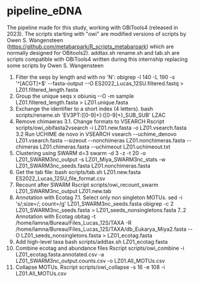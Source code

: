 # pipeline_eDNA
The pipeline made for this study, working with OBiTools4 (released in 2023). The scripts starting with "owi" are modified versions of scripts by Owen S. Wangensteen (https://github.com/metabarpark/R_scripts_metabarpark) which are normally designed for OBitools2). addtax.sh rename.sh and tab.sh are scripts compatible with OBiTools4 written during this internship replacing some scripts by Owen S. Wangensteen
1. Filter the seqs by length and with no 'N':
      obigrep -l 140 -L 190 -s '^[ACGT]+$' --fasta-output --O ES2022_Lucas_12SU.filtered.fastq > LZ01.filtered_length.fasta
2. Group the unique seqs x
      obiuniq --O -m sample LZ01.filtered_length.fasta > LZ01.unique.fasta
2. Exchange the identifier to a short index (4 letters).
      bash scripts/rename.sh 'EV3PT:([0-9]+):([0-9]+)_SUB_SUB' LZAC
3. Remove chimaeras
  3.1. Change formats to VSEARCH
      Rscript scripts/owi_obifasta2vsearch -i LZ01.new.fasta -o LZ01.vsearch.fasta
  3.2 Run UCHIME de novo in VSEARCH
      vsearch --uchime_denovo LZ01.vsearch.fasta --sizeout --nonchimeras LZ01.nonchimeras.fasta --chimeras LZ01.chimeras.fasta --uchimeout LZ01.uchimeout.txt
4. Clustering using SWARM d=3
      swarm -d 3 -z -t 20 -o LZ01_SWARM3nc_output -s LZ01_Miya_SWARM3nc_stats -w LZ01_SWARM3nc_seeds.fasta LZ01.nonchimeras.fasta
5. Get the tab file:
      bash scripts/tab.sh LZ01.new.fasta ES2022_Lucas_12SU_file_format.csv
6. Recount after SWARM
      Rscript scripts/owi_recount_swarm LZ01_SWARM3nc_output LZ01.new.tab
7. Annotation with Ecotag
  7.1. Select only non singleton MOTUs.
      sed -i 's/;size=/; count=/g' LZ01_SWARM3nc_seeds.fasta
      obigrep -c 2 LZ01_SWARM3nc_seeds.fasta > LZ01_seeds_nonsingletons.fasta
  7..2 Annotation with Ecotag
      obitag -t /home/lamna/Bureau/Files_Lucas_12S/TAXA -R /home/lamna/Bureau/Files_Lucas_12S/TAXA/db_Eukarya_Miya2.fasta --O LZ01_seeds_nonsingletons.fasta > LZ01_ecotag.fasta
8. Add high-level taxa
      bash scripts/addtax.sh LZ01_ecotag.fasta
9. Combine ecotag and abundance files
      Rscript scripts/owi_combine -i LZ01_ecotag.fasta.annotated.csv -a LZ01_SWARM3nc_output.counts.csv -o LZ01.All_MOTUs.csv
10. Collapse MOTUs.
      Rscript scripts/owi_collapse -s 16 -e 108 -i LZ01.All_MOTUs.csv
